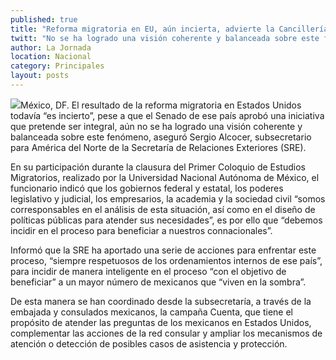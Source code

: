 ```yaml
---
published: true
title: "Reforma migratoria en EU, aún incierta, advierte la Cancillería"
twitt: "No se ha logrado una visión coherente y balanceada sobre este fenómeno, señala Sergio Alcocer, subsecretario para América del Norte de la SRE."
author: La Jornada
location: Nacional
category: Principales
layout: posts
---
```


![](http://i.imgur.com/A52hkxVm.jpg)México, DF. El resultado de la reforma migratoria en Estados Unidos todavía “es incierto”, pese a que el Senado de ese país aprobó una iniciativa que pretende ser integral, aún no se ha logrado una visión coherente y balanceada sobre este fenómeno, aseguró Sergio Alcocer, subsecretario para América del Norte de la Secretaría de Relaciones Exteriores (SRE).

En su participación durante la clausura del Primer Coloquio de Estudios Migratorios, realizado por la Universidad Nacional Autónoma de México, el funcionario indicó que los gobiernos federal y estatal, los poderes legislativo y judicial, los empresarios, la academia y la sociedad civil “somos corresponsables en el análisis de esta situación, así como en el diseño de políticas públicas para atender sus necesidades”, es por ello que “debemos incidir en el proceso para beneficiar a nuestros connacionales”.

Informó que la SRE ha aportado una serie de acciones para enfrentar este proceso, “siempre respetuosos de los ordenamientos internos de ese país”, para incidir de manera inteligente en el proceso “con el objetivo de beneficiar” a un mayor número de mexicanos que “viven en la sombra”.

De esta manera se han coordinado desde la subsecretaría, a través de la embajada y consulados mexicanos, la campaña Cuenta, que tiene el propósito de atender las preguntas de los mexicanos en Estados Unidos, complementar las acciones de la red consular y ampliar los mecanismos de atención o detección de posibles casos de asistencia y protección.
